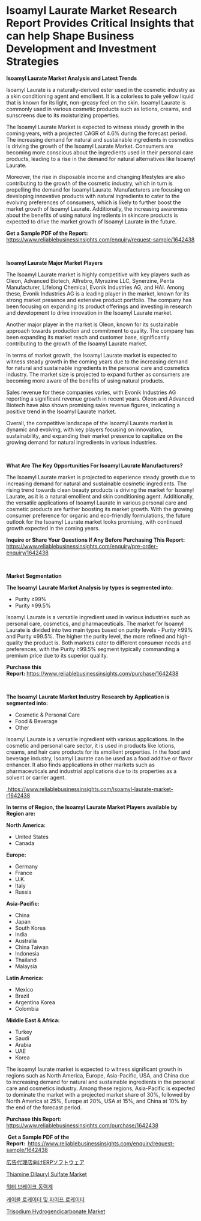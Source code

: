 <p><h1>Isoamyl Laurate Market Research Report Provides Critical Insights that can help Shape Business Development and Investment Strategies</h1></p><p><strong>Isoamyl Laurate Market Analysis and Latest Trends</strong></p>
<p><p>Isoamyl Laurate is a naturally-derived ester used in the cosmetic industry as a skin conditioning agent and emollient. It is a colorless to pale yellow liquid that is known for its light, non-greasy feel on the skin. Isoamyl Laurate is commonly used in various cosmetic products such as lotions, creams, and sunscreens due to its moisturizing properties.</p><p>The Isoamyl Laurate Market is expected to witness steady growth in the coming years, with a projected CAGR of 4.6% during the forecast period. The increasing demand for natural and sustainable ingredients in cosmetics is driving the growth of the Isoamyl Laurate Market. Consumers are becoming more conscious about the ingredients used in their personal care products, leading to a rise in the demand for natural alternatives like Isoamyl Laurate.</p><p>Moreover, the rise in disposable income and changing lifestyles are also contributing to the growth of the cosmetic industry, which in turn is propelling the demand for Isoamyl Laurate. Manufacturers are focusing on developing innovative products with natural ingredients to cater to the evolving preferences of consumers, which is likely to further boost the market growth of Isoamyl Laurate. Additionally, the increasing awareness about the benefits of using natural ingredients in skincare products is expected to drive the market growth of Isoamyl Laurate in the future.</p></p>
<p><strong>Get a Sample PDF of the Report:&nbsp;</strong> <a href="https://www.reliablebusinessinsights.com/enquiry/request-sample/1642438">https://www.reliablebusinessinsights.com/enquiry/request-sample/1642438</a></p>
<p>&nbsp;</p>
<p><strong>Isoamyl Laurate Major Market Players</strong></p>
<p><p>The Isoamyl Laurate market is highly competitive with key players such as Oleon, Advanced Biotech, Alfrebro, Myrazine LLC, Synerzine, Penta Manufacturer, Lifelong Chemical, Evonik Industries AG, and HAI. Among these, Evonik Industries AG is a leading player in the market, known for its strong market presence and extensive product portfolio. The company has been focusing on expanding its product offerings and investing in research and development to drive innovation in the Isoamyl Laurate market.</p><p>Another major player in the market is Oleon, known for its sustainable approach towards production and commitment to quality. The company has been expanding its market reach and customer base, significantly contributing to the growth of the Isoamyl Laurate market.</p><p>In terms of market growth, the Isoamyl Laurate market is expected to witness steady growth in the coming years due to the increasing demand for natural and sustainable ingredients in the personal care and cosmetics industry. The market size is projected to expand further as consumers are becoming more aware of the benefits of using natural products.</p><p>Sales revenue for these companies varies, with Evonik Industries AG reporting a significant revenue growth in recent years. Oleon and Advanced Biotech have also shown promising sales revenue figures, indicating a positive trend in the Isoamyl Laurate market.</p><p>Overall, the competitive landscape of the Isoamyl Laurate market is dynamic and evolving, with key players focusing on innovation, sustainability, and expanding their market presence to capitalize on the growing demand for natural ingredients in various industries.</p></p>
<p>&nbsp;</p>
<p><strong>What Are The Key Opportunities For Isoamyl Laurate Manufacturers?</strong></p>
<p><p>The Isoamyl Laurate market is projected to experience steady growth due to increasing demand for natural and sustainable cosmetic ingredients. The rising trend towards clean beauty products is driving the market for Isoamyl Laurate, as it is a natural emollient and skin conditioning agent. Additionally, the versatile applications of Isoamyl Laurate in various personal care and cosmetic products are further boosting its market growth. With the growing consumer preference for organic and eco-friendly formulations, the future outlook for the Isoamyl Laurate market looks promising, with continued growth expected in the coming years.</p></p>
<p><strong>Inquire or Share Your Questions If Any Before Purchasing This Report:</strong> <a href="https://www.reliablebusinessinsights.com/enquiry/pre-order-enquiry/1642438">https://www.reliablebusinessinsights.com/enquiry/pre-order-enquiry/1642438</a></p>
<p>&nbsp;</p>
<p><strong>Market Segmentation</strong></p>
<p><strong>The Isoamyl Laurate Market Analysis by types is segmented into:</strong></p>
<p><ul><li>Purity ≥99%</li><li>Purity ≥99.5%</li></ul></p>
<p><p>Isoamyl Laurate is a versatile ingredient used in various industries such as personal care, cosmetics, and pharmaceuticals. The market for Isoamyl Laurate is divided into two main types based on purity levels - Purity ≥99% and Purity ≥99.5%. The higher the purity level, the more refined and high-quality the product is. Both markets cater to different consumer needs and preferences, with the Purity ≥99.5% segment typically commanding a premium price due to its superior quality.</p></p>
<p><strong>Purchase this Report:&nbsp;</strong><a href="https://www.reliablebusinessinsights.com/purchase/1642438">https://www.reliablebusinessinsights.com/purchase/1642438</a></p>
<p>&nbsp;</p>
<p><strong>The Isoamyl Laurate Market Industry Research by Application is segmented into:</strong></p>
<p><ul><li>Cosmetic & Personal Care</li><li>Food & Beverage</li><li>Other</li></ul></p>
<p><p>Isoamyl Laurate is a versatile ingredient with various applications. In the cosmetic and personal care sector, it is used in products like lotions, creams, and hair care products for its emollient properties. In the food and beverage industry, Isoamyl Laurate can be used as a food additive or flavor enhancer. It also finds applications in other markets such as pharmaceuticals and industrial applications due to its properties as a solvent or carrier agent.</p></p>
<p><a href="https://www.reliablebusinessinsights.com/isoamyl-laurate-market-r1642438">&nbsp;https://www.reliablebusinessinsights.com/isoamyl-laurate-market-r1642438</a></p>
<p><strong>In terms of Region, the Isoamyl Laurate Market Players available by Region are:</strong></p>
<p>
    <p> <strong> North America: </strong>
        <ul>
            <li>United States</li>
            <li>Canada</li>
        </ul>
        </p> 
    <p> <strong> Europe: </strong>
        <ul>
            <li>Germany</li>
            <li>France</li>
            <li>U.K.</li>
            <li>Italy</li>
            <li>Russia</li>
        </ul>
        </p> 
    <p> <strong> Asia-Pacific: </strong>
        <ul>
            <li>China</li>
            <li>Japan</li>
            <li>South Korea</li>
            <li>India</li>
            <li>Australia</li>
            <li>China Taiwan</li>
            <li>Indonesia</li>
            <li>Thailand</li>
            <li>Malaysia</li>
        </ul>
        </p> 
    <p> <strong> Latin America: </strong>
        <ul>
            <li>Mexico</li>
            <li>Brazil</li>
            <li>Argentina Korea</li>
            <li>Colombia</li>
        </ul>
        </p> 
    <p> <strong> Middle East & Africa: </strong>
        <ul>
            <li>Turkey</li>
            <li>Saudi</li>
            <li>Arabia</li>
            <li>UAE</li>
            <li>Korea</li>
        </ul>
    </p>
    </p>
<p><p>The isoamyl laurate market is expected to witness significant growth in regions such as North America, Europe, Asia-Pacific, USA, and China due to increasing demand for natural and sustainable ingredients in the personal care and cosmetics industry. Among these regions, Asia-Pacific is expected to dominate the market with a projected market share of 30%, followed by North America at 25%, Europe at 20%, USA at 15%, and China at 10% by the end of the forecast period.</p></p>
<p><strong>Purchase this Report: </strong><a href="https://www.reliablebusinessinsights.com/purchase/1642438">https://www.reliablebusinessinsights.com/purchase/1642438</a></p>
<p>&nbsp;<strong>Get a Sample PDF of the Report:&nbsp;&nbsp;</strong><a href="https://www.reliablebusinessinsights.com/enquiry/request-sample/1642438">https://www.reliablebusinessinsights.com/enquiry/request-sample/1642438</a></p>
<p><strong></strong></p>
<p><p><a href="https://medium.com/@isomgleason2023/%E5%BA%83%E5%91%8A%E4%BB%A3%E7%90%86%E5%BA%97%E5%90%91%E3%81%91erp%E3%82%BD%E3%83%95%E3%83%88%E3%82%A6%E3%82%A7%E3%82%A2%E3%81%AE%E5%B8%82%E5%A0%B4%E8%A6%8F%E6%A8%A1%E3%81%A8%E3%82%B7%E3%82%A7%E3%82%A2%E5%88%86%E6%9E%90-%E6%88%90%E9%95%B7%E5%8B%95%E5%90%91%E3%81%A8%E4%BA%88%E6%B8%AC2024%E5%B9%B4-2031%E5%B9%B4-401c453d8025">広告代理店向けERPソフトウェア</a></p><p><a href="https://github.com/anggakarna133/Market-Research-Report-List-1/blob/main/thiamine-dilauryl-sulfate-market.md">Thiamine Dilauryl Sulfate Market</a></p><p><a href="https://medium.com/@kylearson6756sfvf/%EA%B8%80%EB%A1%9C%EB%B2%8C-%EC%9B%8C%ED%84%B0-%EB%B8%8C%EB%A0%88%EC%9D%B4%ED%81%AC-%EB%8B%A4%EC%9D%B4%EB%82%98%EB%AA%A8%EB%AF%B8%ED%84%B0-%EC%8B%9C%EC%9E%A5-%EA%B7%9C%EB%AA%A8%EB%8A%94-%EC%82%B0%EC%97%85-%EC%A0%84%EB%A7%9D%EC%97%90-%EB%94%B0%EB%A5%B4%EB%A9%B4-2024%EB%85%84%EB%B6%80%ED%84%B0-2031%EB%85%84%EA%B9%8C%EC%A7%80-%EC%97%B0%ED%8F%89%EA%B7%A0-%EC%84%B1%EC%9E%A5%EB%A5%A0%EC%9D%B8-%EB%A5%BC-%EA%B2%BD%ED%97%98%ED%95%A0-%EA%B2%83%EC%9C%BC%EB%A1%9C-%EC%98%88%EC%83%81%EB%90%A9%EB%8B%88%EB%8B%A4-76256be51785">워터 브레이크 동력계</a></p><p><a href="https://medium.com/@margrethowe2016/quot-%EC%BC%80%EC%9D%B4%EB%B8%94-%EB%A1%9C%EC%BC%80%EC%9D%B4%ED%84%B0-%EB%B0%8F-%ED%8C%8C%EC%9D%B4%ED%94%84-%EB%A1%9C%EC%BC%80%EC%9D%B4%ED%84%B0-%EC%8B%9C%EC%9E%A5-%EA%B7%9C%EB%AA%A8-%EC%8B%9C%EC%9E%A5-%EC%84%B8%EB%B6%84%ED%99%94-%EC%8B%9C%EC%9E%A5-%ED%8A%B8%EB%A0%8C%EB%93%9C-%EB%B0%8F-%EC%84%B1%EC%9E%A5-%EB%B6%84%EC%84%9D-%EC%98%88%EC%B8%A1%EC%9D%80-2031%EB%85%84%EA%B9%8C%EC%A7%80-quot-c5b76f3f48b4">케이블 로케이터 및 파이프 로케이터</a></p><p><a href="https://github.com/sleepman642/Market-Research-Report-List-1/blob/main/trisodium-hydrogendicarbonate-market.md">Trisodium Hydrogendicarbonate Market</a></p></p>